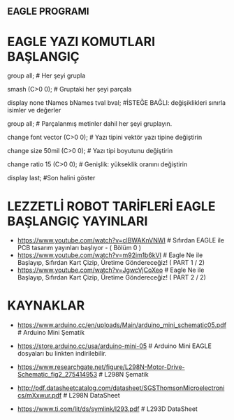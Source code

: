 ## EAGLE PROGRAMI
# EAGLE YAZI KOMUTLARI BAŞLANGIÇ 

group all;            # Her şeyi grupla
    
smash (C>0 0);       # Gruptaki her şeyi parçala
    
display none tNames bNames tval bval; #İSTEĞE BAĞLI: değişiklikleri sınırla
     isimler ve değerler
    
group all;             # Parçalanmış metinler dahil her şeyi gruplayın.
    
change font vector (C>0 0); # Yazı tipini vektör yazı tipine değiştirin
    
change size 50mil (C>0 0); # Yazı tipi boyutunu değiştirin
    
change ratio 15 (C>0 0); # Genişlik: yükseklik oranını değiştirin

display last; #Son halini göster



# LEZZETLİ ROBOT TARİFLERİ EAGLE BAŞLANGIÇ YAYINLARI

* https://www.youtube.com/watch?v=clBWAKnVNWI  # Sıfırdan EAGLE ile PCB tasarım yayınları başlıyor - ( Bölüm 0 )
* https://www.youtube.com/watch?v=m92im1b6kVI  # Eagle Ne ile Başlayıp, Sıfırdan Kart Çizip, Üretime Göndereceğiz! ( PART 1 / 2)
* https://www.youtube.com/watch?v=JgwcVjCoXeo  # Eagle Ne ile Başlayıp, Sıfırdan Kart Çizip, Üretime Göndereceğiz! ( PART 2 / 2)


# KAYNAKLAR 
* https://www.arduino.cc/en/uploads/Main/arduino_mini_schematic05.pdf # Arduino Mini Şematik 
* https://store.arduino.cc/usa/arduino-mini-05 # Arduino Mini EAGLE dosyaları bu linkten indirilebilir.

* https://www.researchgate.net/figure/L298N-Motor-Drive-Schematic_fig2_275414953 # L298N Şematik
* http://pdf.datasheetcatalog.com/datasheet/SGSThomsonMicroelectronics/mXxwur.pdf # L298N DataSheet
* https://www.ti.com/lit/ds/symlink/l293.pdf # L293D DataSheet

